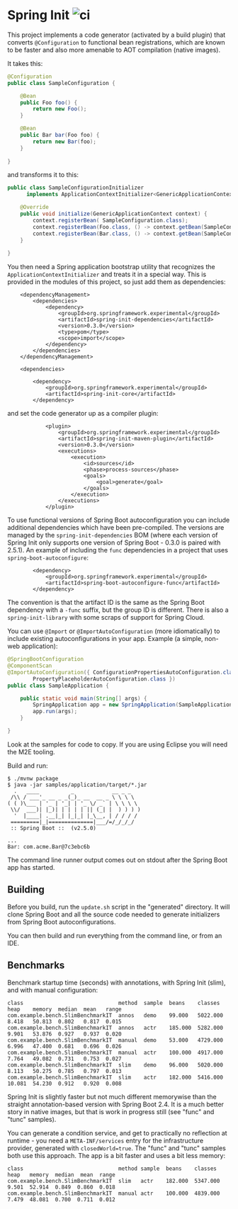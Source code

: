 # Spring Init ![ci](https://github.com/spring-projects-experimental/spring-init/workflows/deploy/badge.svg)

This project implements a code generator (activated by a build plugin) that converts `@Configuration` to functional bean registrations, which are known to be faster and also more amenable to AOT compilation (native images).

It takes this:

```java
@Configuration
public class SampleConfiguration {

    @Bean
    public Foo foo() {
        return new Foo();
    }

    @Bean
    public Bar bar(Foo foo) {
        return new Bar(foo);
    }
    
}
```

and transforms it to this:

```java
public class SampleConfigurationInitializer 
      implements ApplicationContextInitializer<GenericApplicationContext> {

    @Override
    public void initialize(GenericApplicationContext context) {
        context.registerBean( SampleConfiguration.class);
        context.registerBean(Foo.class, () -> context.getBean(SampleConfiguration.class).foo());
        context.registerBean(Bar.class, () -> context.getBean(SampleConfiguration.class).bar(context.getBean(Foo.class)));
    }
    
}
```

You then need a Spring application bootstrap utility that recognizes the `ApplicationContextInitializer` and treats it in a special way.  This is provided in the modules of this project, so just add them as dependencies:

```
	<dependencyManagement>
		<dependencies>
			<dependency>
				<groupId>org.springframework.experimental</groupId>
				<artifactId>spring-init-dependencies</artifactId>
				<version>0.3.0</version>
				<type>pom</type>
				<scope>import</scope>
			</dependency>
		</dependencies>
	</dependencyManagement>

	<dependencies>

		<dependency>
			<groupId>org.springframework.experimental</groupId>
			<artifactId>spring-init-core</artifactId>
		</dependency>

```

and set the code generator up as a compiler plugin:

```
			<plugin>
				<groupId>org.springframework.experimental</groupId>
				<artifactId>spring-init-maven-plugin</artifactId>
				<version>0.3.0</version>
				<executions>
					<execution>
						<id>sources</id>
						<phase>process-sources</phase>
						<goals>
							<goal>generate</goal>
						</goals>
					</execution>
				</executions>
			</plugin>

```

To use functional versions of Spring Boot autoconfiguration you can include additional dependencies which have been pre-compiled. The versions are managed by the `spring-init-dependencies` BOM (where each version of Spring Init only supports one version of Spring Boot - 0.3.0 is paired with 2.5.1). An example of including the `func` dependencies in a project that uses `spring-boot-autoconfigure`:

```
		<dependency>
			<groupId>org.springframework.experimental</groupId>
			<artifactId>spring-boot-autoconfigure-func</artifactId>
		</dependency>
```

The convention is that the artifact ID is the same as the Spring Boot dependency with a `-func` suffix, but the group ID is different. There is also a `spring-init-library` with some scraps of support for Spring Cloud.

You can use `@Import` or `@ImportAutoConfiguration` (more idiomatically) to include existing autoconfigurations in your app. Example (a simple, non-web application):

```java
@SpringBootConfiguration
@ComponentScan
@ImportAutoConfiguration({ ConfigurationPropertiesAutoConfiguration.class,
		PropertyPlaceholderAutoConfiguration.class })
public class SampleApplication {

	public static void main(String[] args) {
		SpringApplication app = new SpringApplication(SampleApplication.class);
		app.run(args);
	}

}
```

Look at the samples for code to copy. If you are using Eclipse you will need the M2E tooling.

Build and run:

```
$ ./mvnw package
$ java -jar samples/application/target/*.jar
  .   ____          _            __ _ _
 /\\ / ___'_ __ _ _(_)_ __  __ _ \ \ \ \
( ( )\___ | '_ | '_| | '_ \/ _` | \ \ \ \
 \\/  ___)| |_)| | | | | || (_| |  ) ) ) )
  '  |____| .__|_| |_|_| |_\__, | / / / /
 =========|_|==============|___/=/_/_/_/
 :: Spring Boot ::  (v2.5.0)

...
Bar: com.acme.Bar@7c3ebc6b
```

The command line runner output comes out on stdout after the Spring Boot app has started.

## Building

Before you build, run the `update.sh` script in the "generated" directory. It will clone Spring Boot and all the source code needed to generate initializers from Spring Boot autoconfigurations.

You can then build and run everything from the command line, or from an IDE.

## Benchmarks

Benchmark startup time (seconds) with annotations, with Spring Init (slim), and with manual configuration:

```
class                              method  sample  beans    classes   heap    memory  median  mean   range
com.example.bench.SlimBenchmarkIT  annos   demo    99.000   5022.000  8.418   50.813  0.802   0.817  0.015
com.example.bench.SlimBenchmarkIT  annos   actr    185.000  5282.000  9.901   53.876  0.927   0.937  0.020
com.example.bench.SlimBenchmarkIT  manual  demo    53.000   4729.000  6.996   47.400  0.681   0.696  0.026
com.example.bench.SlimBenchmarkIT  manual  actr    100.000  4917.000  7.764   49.082  0.731   0.753  0.027
com.example.bench.SlimBenchmarkIT  slim    demo    96.000   5020.000  8.113   50.275  0.785   0.797  0.013
com.example.bench.SlimBenchmarkIT  slim    actr    182.000  5416.000  10.081  54.230  0.912   0.920  0.008
```

Spring Init is slightly faster but not much different memorywise than the straight annotation-based version with Spring Boot 2.4. It is a much better story in native images, but that is work in progress still (see "func" and "tunc" samples).

You can generate a condition service, and get to practically no reflection at runtime - you need a `META-INF/services` entry for the infrastructure provider, generated with `closedWorld=true`. The "func" and "tunc" samples both use this approach. The app is a bit faster and uses a bit less memory:

```
class                              method sample  beans    classes   heap   memory  median  mean  range
com.example.bench.SlimBenchmarkIT  slim   actr    182.000  5347.000  9.501  52.914  0.849  0.860  0.018
com.example.bench.SlimBenchmarkIT  manual actr    100.000  4839.000  7.479  48.081  0.700  0.711  0.012
```
